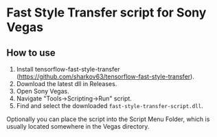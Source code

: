 # Fast Style Transfer script for Sony Vegas

## How to use

1. Install tensorflow-fast-style-transfer (https://github.com/sharkov63/tensorflow-fast-style-transfer).
2. Download the latest dll in Releases.
3. Open Sony Vegas.
4. Navigate "Tools->Scripting->Run" script.
5. Find and select the downloaded `fast-style-transfer-script.dll`.

Optionally you can place the script into the Script Menu Folder, which is usually located somewhere in the Vegas directory.
